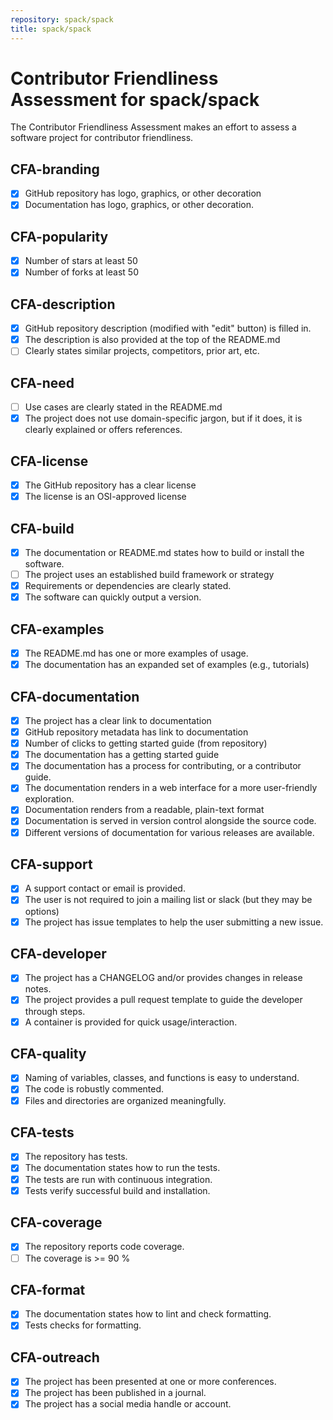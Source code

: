 ```yaml
---
repository: spack/spack
title: spack/spack
---
```


# Contributor Friendliness Assessment for spack/spack

The Contributor Friendliness Assessment makes an effort to assess a software project
for contributor friendliness.


## CFA-branding

 - [x] GitHub repository has logo, graphics, or other decoration
 - [x] Documentation has logo, graphics, or other decoration.

## CFA-popularity

 - [x] Number of stars at least 50
 - [x] Number of forks at least 50

## CFA-description

 - [x] GitHub repository description (modified with "edit" button) is filled in.
 - [x] The description is also provided at the top of the README.md
 - [ ] Clearly states similar projects, competitors, prior art, etc.

## CFA-need

 - [ ] Use cases are clearly stated in the README.md
 - [x] The project does not use domain-specific jargon, but if it does, it is clearly explained or offers references.

## CFA-license

 - [x] The GitHub repository has a clear license
 - [x] The license is an OSI-approved license

## CFA-build

 - [x] The documentation or README.md states how to build or install the software.
 - [ ] The project uses an established build framework or strategy
 - [x] Requirements or dependencies are clearly stated.
 - [x] The software can quickly output a version.

## CFA-examples

 - [x] The README.md has one or more examples of usage.
 - [x] The documentation has an expanded set of examples (e.g., tutorials)

## CFA-documentation

 - [x] The project has a clear link to documentation
 - [x] GitHub repository metadata has link to documentation
 - [x] Number of clicks to getting started guide (from repository)
 - [x] The documentation has a getting started guide
 - [x] The documentation has a process for contributing, or a contributor guide.
 - [x] The documentation renders in a web interface for a more user-friendly exploration.
 - [x] Documentation renders from a readable, plain-text format
 - [x] Documentation is served in version control alongside the source code.
 - [x] Different versions of documentation for various releases are available.

## CFA-support

 - [x] A support contact or email is provided.
 - [x] The user is not required to join a mailing list or slack (but they may be options)
 - [x] The project has issue templates to help the user submitting a new issue.

## CFA-developer

 - [x] The project has a CHANGELOG and/or provides changes in release notes.
 - [x] The project provides a pull request template to guide the developer through steps.
 - [x] A container is provided for quick usage/interaction.

## CFA-quality

 - [x] Naming of variables, classes, and functions is easy to understand.
 - [x] The code is robustly commented.
 - [x] Files and directories are organized meaningfully.

## CFA-tests

 - [x] The repository has tests.
 - [x] The documentation states how to run the tests.
 - [x] The tests are run with continuous integration.
 - [x] Tests verify successful build and installation.

## CFA-coverage

 - [x] The repository reports code coverage.
 - [ ] The coverage is >= 90 %

## CFA-format

 - [x] The documentation states how to lint and check formatting.
 - [x] Tests checks for formatting.

## CFA-outreach

 - [x] The project has been presented at one or more conferences.
 - [x] The project has been published in a journal.
 - [x] The project has a social media handle or account.
